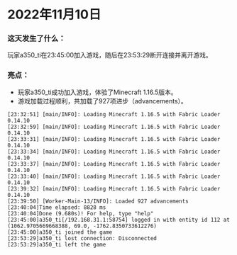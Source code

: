# 2022年11月10日
### 这天发生了什么：
玩家a350_ti在23:45:00加入游戏，随后在23:53:29断开连接并离开游戏。

### 亮点：
- 玩家a350_ti成功加入游戏，体验了Minecraft 1.16.5版本。
- 游戏加载过程顺利，共加载了927项进步（advancements）。
```
[23:32:51] [main/INFO]: Loading Minecraft 1.16.5 with Fabric Loader 0.14.10
[23:32:59] [main/INFO]: Loading Minecraft 1.16.5 with Fabric Loader 0.14.10
[23:33:31] [main/INFO]: Loading Minecraft 1.16.5 with Fabric Loader 0.14.10
[23:33:34] [main/INFO]: Loading Minecraft 1.16.5 with Fabric Loader 0.14.10
[23:33:37] [main/INFO]: Loading Minecraft 1.16.5 with Fabric Loader 0.14.10
[23:33:40] [main/INFO]: Loading Minecraft 1.16.5 with Fabric Loader 0.14.10
[23:39:32] [main/INFO]: Loading Minecraft 1.16.5 with Fabric Loader 0.14.10
[23:39:50] [Worker-Main-13/INFO]: Loaded 927 advancements
[23:40:04]Time elapsed: 8828 ms
[23:40:04]Done (9.680s)! For help, type "help"
[23:45:00]a350_ti[/192.168.31.1:58754] logged in with entity id 112 at (1062.9705669668388, 69.0, -1762.8350733612276)
[23:45:00]a350_ti joined the game
[23:53:29]a350_ti lost connection: Disconnected
[23:53:29]a350_ti left the game
```
